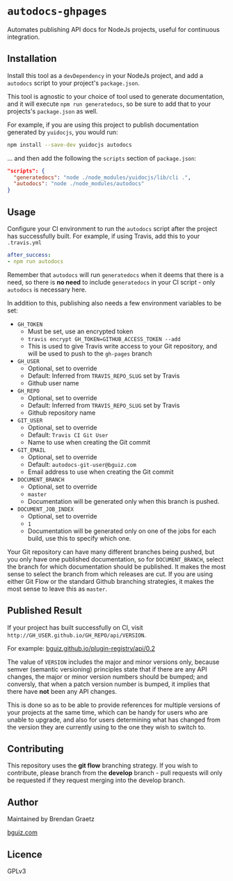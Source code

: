 # `autodocs-ghpages`

Automates publishing API docs for NodeJs projects, useful for continuous integration.

## Installation

Install this tool as a `devDependency` in your NodeJs project,
and add a `autodocs` script to your project's `package.json`.

This tool is agnostic to your choice of tool used to generate documentation,
and it will execute `npm run generatedocs`,
so be sure to add that to your projects's `package.json` as well.

For example, if you are using this project to publish documentation
generated by `yuidocjs`, you would run:

```bash
npm install --save-dev yuidocjs autodocs
```

... and then add the following the `scripts` section of `package.json`:

```json
"scripts": {
  "generatedocs": "node ./node_modules/yuidocjs/lib/cli .",
  "autodocs": "node ./node_modules/autodocs"
}
```

## Usage

Configure your CI environment to run the `autodocs` script
after the project has successfully built.
For example, if using Travis, add this to your `.travis.yml`

```yaml
after_success:
- npm run autodocs
```

Remember that `autodocs` will run `generatedocs` when it deems that there is a need,
so there is **no need** to include `generatedocs` in your CI script -
only `autodocs` is necessary here.

In addition to this, publishing also needs a few environment variables to be set:

- `GH_TOKEN`
  - Must be set, use an encrypted token
  - `travis encrypt GH_TOKEN=GITHUB_ACCESS_TOKEN --add`
  - This is used to give Travis write access to your Git repository,
    and will be used to push to the `gh-pages` branch
- `GH_USER`
  - Optional, set to override
  - Default: Inferred from `TRAVIS_REPO_SLUG` set by Travis
  - Github user name
- `GH_REPO`
  - Optional, set to override
  - Default: Inferred from `TRAVIS_REPO_SLUG` set by Travis
  - Github repository name
- `GIT_USER`
  - Optional, set to override
  - Default: `Travis CI Git User`
  - Name to use when creating the Git commit
- `GIT_EMAIL`
  - Optional, set to override
  - Default: `autodocs-git-user@bguiz.com`
  - Email address to use when creating the Git commit
- `DOCUMENT_BRANCH`
  - Optional, set to override
  - `master`
  - Documentation will be generated only when this branch is pushed.
- `DOCUMENT_JOB_INDEX`
  - Optional, set to override
  - `1`
  - Documentation will be generated only on one of the jobs
    for each build, use this to specify which one.

Your Git repository can have many different branches being pushed,
but you only have one published documentation,
so for `DOCUMENT_BRANCH`, select the branch for which documentation should be published.
It makes the most sense to select the branch from which releases are cut.
If you are using either Git Flow or the standard Github branching strategies,
it makes the most sense to leave this as `master`.

## Published Result

If your project has built successfully on CI,
visit `http://GH_USER.github.io/GH_REPO/api/VERSION`.

For example: [bguiz.github.io/plugin-registry/api/0.2](http://bguiz.github.io/plugin-registry/api/0.2/)

The value of `VERSION` includes the major and minor versions only,
because semver (semantic versioning) principles state that
if there are any API changes, the major or minor version numbers should be bumped;
and conversly, that when a patch version number is bumped,
it implies that there have **not** been any API changes.

This is done so as to be able to provide references for multiple versions
of your projects at the same time,
which can be handy for users who are unable to upgrade,
and also for users determining what has changed from the version
they are currently using to the one they wish to switch to.

## Contributing

This repository uses the **git flow** branching strategy.
If you wish to contribute, please branch from the **develop** branch -
pull requests will only be requested if they request merging into the develop branch.

## Author

Maintained by Brendan Graetz

[bguiz.com](http://bguiz.com/)

## Licence

GPLv3
